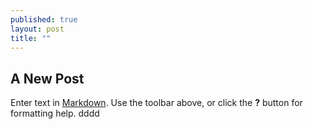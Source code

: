 ```yaml
---
published: true
layout: post
title: ""
---
```

## A New Post

Enter text in [Markdown](http://daringfireball.net/projects/markdown/). Use the toolbar above, or click the **?** button for formatting help.
dddd
